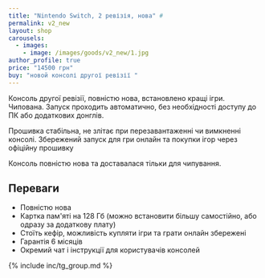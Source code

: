 ```yaml
---
title: "Nintendo Switch, 2 ревізія, нова" #
permalink: v2_new
layout: shop
carousels:
  - images: 
    - image: /images/goods/v2_new/1.jpg
author_profile: true
price: "14500 грн"
buy: "новой консолі другої ревізії "
---
```


Консоль другої ревізії, повністю нова, встановлено кращі ігри. Чипована. Запуск проходить автоматично, без необхідності доступу до ПК або додаткових донглів.

Прошивка стабільна, не злітає при перезавантаженні чи вимкненні консолі. Збережений запуск для гри онлайн та покупки ігор через офіційну прошивку

Консоль повністю нова та доставалася тільки для чипування. 

## Переваги
- Повністю нова
- Картка пам'яті на 128 Гб (можно встановити більшу самостійно, або одразу за додаткову плату)
- Стоїть кефір, можливість купляти ігри та грати онлайн збережені
- Гарантія 6 місяців
- Окремий чат і інструкції для користувачів консолей

{% include inc/tg_group.md %}